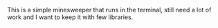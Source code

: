 
This is a simple minesweeper that runs in the terminal, still need a lot of work and I want to keep it with few libraries.

